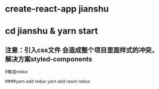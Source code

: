 # create-react-app jianshu
# cd jianshu & yarn start

## 注意：引入css文件 会造成整个项目里面样式的冲突，解决方案styled-components


#集成redux

####yarn add redux  yarn add react-redux